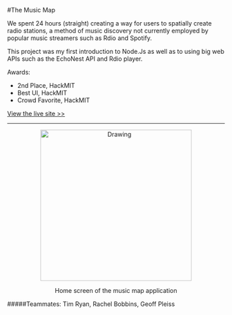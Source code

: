 #The Music Map

We spent 24 hours (straight) creating a way for users to spatially create radio stations, a method of music discovery not currently employed by popular music streamers such as Rdio and Spotify.

This project was my first introduction to Node.Js as well as to using big web APIs such as the EchoNest API and Rdio player.

Awards:
* 2nd Place, HackMIT
* Best UI, HackMIT
* Crowd Favorite, HackMIT


[View the live site >>](http://themusicmap.herokuapp.com/)

---

<center>
<img src="/images/musicmap.png" alt="Drawing" style="width: 350px;"/>
<p> Home screen of the music map application </p>
</center>

#####Teammates: Tim Ryan, Rachel Bobbins, Geoff Pleiss